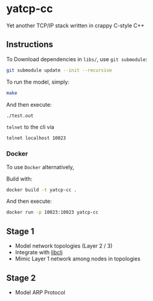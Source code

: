 # yatcp-cc

Yet another TCP/IP stack written in crappy C-style C++

## Instructions

To Download dependencies in `libs/`, use `git submodule`:

```bash
git submodule update --init --recursive
```

To run the model, simply:

```bash
make
```

And then execute:

```bash
./test.out
```

`telnet` to the cli via

```bash
telnet localhost 10023
```

### Docker

To use `Docker` alternatively,

Build with:

```bash
docker build -t yatcp-cc .
```

And then execute:

```bash
docker run -p 10023:10023 yatcp-cc
```

## Stage 1

* Model network topologies (Layer 2 / 3)
* Integrate with [libcli](https://github.com/magetron/libcli)
* Mimic Layer 1 network among nodes in topologies

## Stage 2

* Model ARP Protocol


